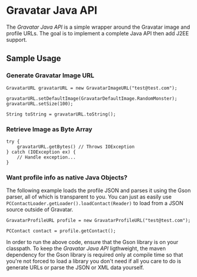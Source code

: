 Gravatar Java API
=================

The _Gravatar Java API_ is a simple wrapper around the Gravatar image and profile
URLs. The goal is to implement a complete Java API then add J2EE support.

Sample Usage
------------

### Generate Gravatar Image URL

	GravatarURL gravatarURL = new GravatarImageURL("test@test.com");

	gravatarURL.setDefaultImage(GravatarDefaultImage.RandomMonster);
	gravatarURL.setSize(100);

	String toString = gravatarURL.toString();

### Retrieve Image as Byte Array
	
	try {
		gravatarURL.getBytes() // Throws IOException
	} catch (IOException ex) {
		// Handle exception...
	}

### Want profile info as native Java Objects?

The following example loads the profile JSON and parses it using the
Gson parser, all of which is transparent to you. You can just as easily
use `PCContactLoader.getLoader().loadContact(Reader)` to load from a JSON
source outside of Gravatar.

	GravatarProfileURL profile = new GravatarProfileURL("test@test.com");

	PCContact contact = profile.getContact();

In order to run the above code, ensure that the Gson library is on your
classpath. To keep the _Gravatar Java API_ ligthweight, the
maven dependency for the Gson library is required only at compile time
so that you're not forced to load a library you don't need if all you
care to do is generate URLs or parse the JSON or XML data yourself.
